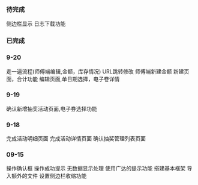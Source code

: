 


### 待完成
侧边栏显示
日志下载功能




### 已完成
### 9-20
走一遍流程(师傅端编辑,金额，库存情况)
URL跳转修改
师傅端新建金额
新建页面，合计功能
编辑页面,单日期选择，电子卷详情



### 9-19
确认新增抽奖活动页面,电子券选择功能






### 9-18
完成活动明细页面
完成活动详情页面
确认抽奖管理列表页面






### 09-15
操作确认框
操作成功提示
无数据显示处理
使用广达的提示功能
搭建基本框架
导入额外的文件
设置侧边栏收缩功能

